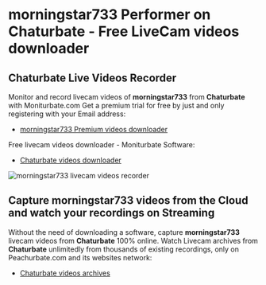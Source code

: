 # morningstar733 Performer on Chaturbate - Free LiveCam videos downloader

## Chaturbate Live Videos Recorder

Monitor and record livecam videos of **morningstar733** from **Chaturbate** with Moniturbate.com
Get a premium trial for free by just and only registering with your Email address:
* [morningstar733 Premium videos downloader](https://moniturbate.com/request-demo-licence-key.html)

Free livecam videos downloader - Moniturbate Software:
* [Chaturbate videos downloader](https://moniturbate.com/moniturbate-download-software.html)

![morningstar733 livecam videos recorder](https://peachurnet.com/templates/moniturbate-software.png)


## Capture morningstar733 videos from the Cloud and watch your recordings on Streaming

Without the need of downloading a software, capture **morningstar733** livecam videos from **Chaturbate** 100% online.
Watch Livecam archives from **Chaturbate** unlimitedly from thousands of existing recordings, only on Peachurbate.com and its websites network:
* [Chaturbate videos archives](https://peachurnet.com/)